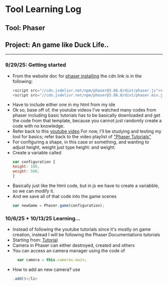 # Tool Learning Log

## Tool: Phaser

## Project: An game like Duck Life..

---

### 9/29/25: Getting started
<ul>
<li>From the website doc for <a href= "https://docs.phaser.io/phaser/getting-started/installation">phaser installing</a>  the cdn link is in the following:</li>

  ```js
<script src="//cdn.jsdelivr.net/npm/phaser@3.86.0/dist/phaser.js"></script>
<script src="//cdn.jsdelivr.net/npm/phaser@3.86.0/dist/phaser.min.js"></script>
```
<li>Have to include either one in my html from my ide</li>
<li>Ok so, base off of, the youtube videos I've watched many codes from phaser including basic tutorials has to be basically downloaded and get the code from that template, because you cannot just randomly create a code with no knowledge.</li>
<li>Refer back to this <a href= "https://www.youtube.com/watch?v=iqMIGGy5YiE&list=PLmcXe0-sfoShHpVWLDW2gqsyH1UFRni_2">youtube video</a>
For now, I'll be studying and testing my tool for basics; refer back to the video playlist of <a href= "https://www.youtube.com/watch?v=gFXx7lgxK9A&list=PLDyH9Tk5ZdFzEu_izyqgPFtHJJXkc79no&index=2">"Phaser Tutorials"</a>
<li>For configuring a shape, in this case or something, and wanting to adjust height, weight just type height: and weight:</li>
<li>Create a variable called </li>

```js
var configuration {
height: 100,
weight: 500,
}
```
<li>Basically just like the html code,  but in js we have to create a variabble, so we can modify it.</li>
<li>And we save all of that code into the game scenes</li>

```js
var newGame = Phaser.game(configuration);
```
  
</ul>

### 10/6/25 + 10/13/25 Learning...
<ul>
  <li>Instead of following the youtube tutorials since it's mostly on game creation, instead I will be following the Phaser Documentations tutorials</li>
  <li>Starting from: <a href= "https://docs.phaser.io/phaser/concepts/cameras">Tutorial</a></li>
  <li>Camera in Phaser can either destroyed, created and others</li>
  <li>You can access an camera manager using the code of 
    
  ```js
    var camera = this.cameras.main;
  ```    
</li>
<li>How to add an new camera? use

  ```js
  .add()</li>
```
</li>
</ul>




<!--
* Links you used today (websites, videos, etc)
* Things you tried, progress you made, etc
* Challenges, a-ha moments, etc
* Questions you still have
* What you're going to try next
-->
